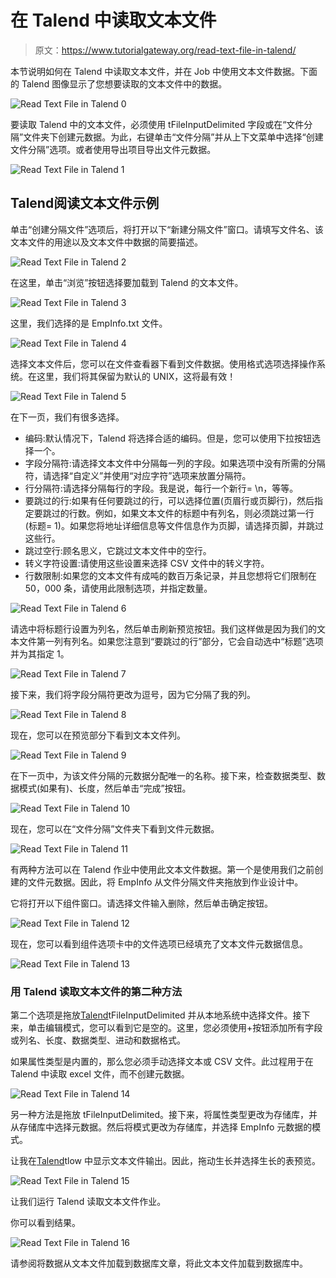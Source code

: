 # 在 Talend 中读取文本文件

> 原文：<https://www.tutorialgateway.org/read-text-file-in-talend/>

本节说明如何在 Talend 中读取文本文件，并在 Job 中使用文本文件数据。下面的 Talend 图像显示了您想要读取的文本文件中的数据。

![Read Text File in Talend 0](img/e92b8d300e9ac85715197655a81db7c8.png)

要读取 Talend 中的文本文件，必须使用 tFileInputDelimited 字段或在“文件分隔”文件夹下创建元数据。为此，右键单击“文件分隔”并从上下文菜单中选择“创建文件分隔”选项。或者使用导出项目导出文件元数据。

![Read Text File in Talend 1](img/964834f26dbee9c02a185025aedf818b.png)

## Talend阅读文本文件示例

单击“创建分隔文件”选项后，将打开以下“新建分隔文件”窗口。请填写文件名、该文本文件的用途以及文本文件中数据的简要描述。

![Read Text File in Talend 2](img/54c6ee3936f843d0849bae3246775826.png)

在这里，单击“浏览”按钮选择要加载到 Talend 的文本文件。

![Read Text File in Talend 3](img/e3b788f8eb501792e1b8ba9a427d1899.png)

这里，我们选择的是 EmpInfo.txt 文件。

![Read Text File in Talend 4](img/24c41e30dc3cbf3b5adfae731711b551.png)

选择文本文件后，您可以在文件查看器下看到文件数据。使用格式选项选择操作系统。在这里，我们将其保留为默认的 UNIX，这将最有效！

![Read Text File in Talend 5](img/cf821db6da6812e33742e082bcfd2922.png)

在下一页，我们有很多选择。

*   编码:默认情况下，Talend 将选择合适的编码。但是，您可以使用下拉按钮选择一个。
*   字段分隔符:请选择文本文件中分隔每一列的字段。如果选项中没有所需的分隔符，请选择“自定义”并使用“对应字符”选项来放置分隔符。
*   行分隔符:请选择分隔每行的字段。我是说，每行一个新行= \n，等等。
*   要跳过的行:如果有任何要跳过的行，可以选择位置(页眉行或页脚行)，然后指定要跳过的行数。例如，如果文本文件的标题中有列名，则必须跳过第一行(标题= 1)。如果您将地址详细信息等文件信息作为页脚，请选择页脚，并跳过这些行。
*   跳过空行:顾名思义，它跳过文本文件中的空行。
*   转义字符设置:请使用这些设置来选择 CSV 文件中的转义字符。
*   行数限制:如果您的文本文件有成吨的数百万条记录，并且您想将它们限制在 50，000 条，请使用此限制选项，并指定数量。

![Read Text File in Talend 6](img/557fbec56c20b03de33a0c1e9bc85a5e.png)

请选中将标题行设置为列名，然后单击刷新预览按钮。我们这样做是因为我们的文本文件第一列有列名。如果您注意到“要跳过的行”部分，它会自动选中“标题”选项并为其指定 1。

![Read Text File in Talend 7](img/76b7bc1c4879f4bf75a38a6ac3b69425.png)

接下来，我们将字段分隔符更改为逗号，因为它分隔了我的列。

![Read Text File in Talend 8](img/9ac959bcf6f1375e760c4718cb48a758.png)

现在，您可以在预览部分下看到文本文件列。

![Read Text File in Talend 9](img/c64d1c70ffd6588a124771c36cd82f73.png)

在下一页中，为该文件分隔的元数据分配唯一的名称。接下来，检查数据类型、数据模式(如果有)、长度，然后单击“完成”按钮。

![Read Text File in Talend 10](img/f4d0fd946a87435a8d92b01276622f87.png)

现在，您可以在“文件分隔”文件夹下看到文件元数据。

![Read Text File in Talend 11](img/da5c7bb68c8bd03dc436ec79927c6bce.png)

有两种方法可以在 Talend 作业中使用此文本文件数据。第一个是使用我们之前创建的文件元数据。因此，将 EmpInfo 从文件分隔文件夹拖放到作业设计中。

它将打开以下组件窗口。请选择文件输入删除，然后单击确定按钮。

![Read Text File in Talend 12](img/a7b86fe3d289f271cd1474fa709f61fc.png)

现在，您可以看到组件选项卡中的文件选项已经填充了文本文件元数据信息。

![Read Text File in Talend 13](img/ec7a5b38bf65bd6b770f9b214edec917.png)

### 用 Talend 读取文本文件的第二种方法

第二个选项是拖放[Talend](https://www.tutorialgateway.org/talend-tutorial/)tFileInputDelimited 并从本地系统中选择文件。接下来，单击编辑模式，您可以看到它是空的。这里，您必须使用+按钮添加所有字段或列名、长度、数据类型、进动和数据格式。

如果属性类型是内置的，那么您必须手动选择文本或 CSV 文件。此过程用于在 Talend 中读取 excel 文件，而不创建元数据。

![Read Text File in Talend 14](img/fa60b0554402eec925ad562937897c95.png)

另一种方法是拖放 tFileInputDelimited。接下来，将属性类型更改为存储库，并从存储库中选择元数据。然后将模式更改为存储库，并选择 EmpInfo 元数据的模式。

让我在[Talend](https://www.tutorialgateway.org/talend-tutorial/)tlow 中显示文本文件输出。因此，拖动生长并选择生长的表预览。

![Read Text File in Talend 15](img/bbef3906ec8464a545fa5a8a532f68ce.png)

让我们运行 Talend 读取文本文件作业。

你可以看到结果。

![Read Text File in Talend 16](img/2d87286b5675f1877dc2fa3f33d7c41d.png)

请参阅将数据从文本文件加载到数据库文章，将此文本文件加载到数据库中。
